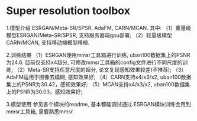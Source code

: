# Super resolution toolbox

1.模型介绍
 ESRGAN/Meta-SR/SPSR, AdaFM, CARN/MCAN. 其中:
（1）重量级模型ESRGAN/Meta-SR/SPSR, 支持服务器端gpu部署;
（2）轻量级模型CARN/MCAN, 支持移动端模型移植.

2.训练结果
（1）ESRGAN使用mmsr工具箱进行训练, uban100数据集上的PSNR为24.6. 目前仅支持x4超分, 可修改mmsr工具箱的config文件进行不同尺度的训练;
（2）Meta-SR支持任意尺度的超分, 论文复现感知效果较差(不推荐);
（3）AdaFM适用于图像去模糊, 感知效果好;
（4）CARN支持x4/x3/x2, uban100数据集上的PSNR为30.42，感知效果好;
（5）MCAN支持x4/x3/x2, uban100数据集上的PSNR为30.03，感知效果好;

3.模型使用
  参见各个模块的readme, 基本都能调试通过.ESRGAN模块训练会用到mmsr工具箱, 需要熟悉mmsr.

